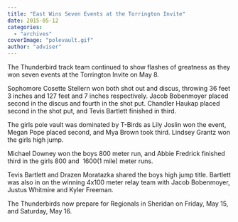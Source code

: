 ```yaml
---
title: "East Wins Seven Events at the Torrington Invite"
date: 2015-05-12
categories: 
  - "archives"
coverImage: "polevault.gif"
author: "adviser"
---
```


The Thunderbird track team continued to show flashes of greatness as they won seven events at the Torrington Invite on May 8.

Sophomore Cosette Stellern won both shot out and discus, throwing 36 feet 3 inches and 127 feet and 7 inches respectively. Jacob Bobenmoyer placed second in the discus and fourth in the shot put. Chandler Haukap placed second in the shot put, and Tevis Bartlett finished in third.

The girls pole vault was dominated by T-Birds as Lily Joslin won the event, Megan Pope placed second, and Mya Brown took third. Lindsey Grantz won the girls high jump.

Michael Downey won the boys 800 meter run, and Abbie Fredrick finished third in the girls 800 and  1600(1 mile) meter runs.

Tevis Bartlett and Drazen Moratazka shared the boys high jump title. Bartlett was also in on the winning 4x100 meter relay team with Jacob Bobenmoyer, Justus Whitmire and Kyler Freeman.

The Thunderbirds now prepare for Regionals in Sheridan on Friday, May 15, and Saturday, May 16.
